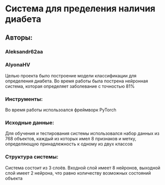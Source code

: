 # Система для пределения наличия диабета
## Авторы:
### Aleksandr62aa
### AlyonaHV
Целью проекта было построение модели классификации для определения диабета. Во время работы была пострена нейронная система, которая определяет заболевание с точностью 81%
### Инструменты:
Во время работы использоался фреймворк PyTorch
### Исходные данные:
Для обучения и тестирования системы использовался набор данных из 768 объектов, каждый из которых имел 8 признаков и метку, определяющую принадлежность к одному из двух классов
### Структура системы:
Система состоит из 3 слоёв. Входной слой имеет 8 нейронов, выходной слой имеет 2 нейрона, что равно количеству возможных состояний объекта

